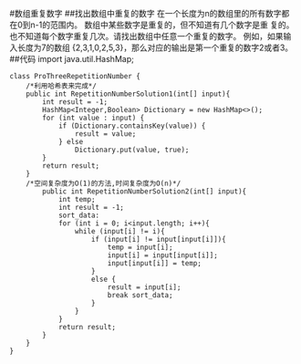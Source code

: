 #数组重复数字
##找出数组中重复的数字
在一个长度为n的数组里的所有数字都在0到n-1的范围内。 数组中某些数字是重复的，但不知道有几个数字是重
复的。也不知道每个数字重复几次。请找出数组中任意一个重复的数字。 例如，如果输入长度为7的数组
{2,3,1,0,2,5,3}，那么对应的输出是第一个重复的数字2或者3。
##代码
    import java.util.HashMap;
    
    class ProThreeRepetitionNumber {
        /*利用哈希表来完成*/
        public int RepetitionNumberSolution1(int[] input){
            int result = -1;
            HashMap<Integer,Boolean> Dictionary = new HashMap<>();
            for (int value : input) {
                if (Dictionary.containsKey(value)) {
                    result = value;
                } else
                    Dictionary.put(value, true);
            }
            return result;
        }
        /*空间复杂度为O(1)的方法,时间复杂度为O(n)*/
            public int RepetitionNumberSolution2(int[] input){
                int temp;
                int result = -1;
                sort_data:
                for (int i = 0; i<input.length; i++){
                    while (input[i] != i){
                        if (input[i] != input[input[i]]){
                            temp = input[i];
                            input[i] = input[input[i]];
                            input[input[i]] = temp;
                        }
                        else {
                            result = input[i];
                            break sort_data;
                        }
                    }
                }
                return result;
            }
        }
    }